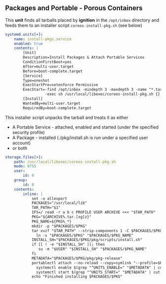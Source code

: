 ## Packages and Portable - Porous Containers

This **unit** finds all tarballs placed by **ignition** in the `/opt/inbox` directory and 
feeds them to an installer script `coreos-install-pkg.sh` (see below)

```yaml
systemd.units[+]:
    name: install-pkgs.service
    enabled: true
    contents: |
        [Unit]
        Description=Install Packages & Attach Portable Services
        ConditionFirstBoot=yes
        After=multi-user.target
        Before=boot-complete.target
        [Service]
        Type=oneshot
        ExecStartPre=setenforce Permissive
        ExecStart=-find /opt/inbox -mindepth 3 -maxdepth 3 -name "*.tar.[xg]z" \
                  -exec sh /usr/local/libexec/coreos-install-pkg.sh {} \;
        [Install]
        WantedBy=multi-user.target
        RequiredBy=boot-complete.target
```
This installer script unpacks the tarball and treats it as either

* A Portable Service - attached, enabled and started (under the specified security profile)
* A Package - installed (./pkg/install.sh is run under a specified user account)
* or both

```yaml
storage.files[+]:
    path: /usr/local/libexec/coreos-install-pkg.sh
    mode: 0755
    user:
        id: 0
    group:
        id: 0
    contents:
        inline: |
            set -o allexport
            PACKAGES="/usr/local/lib"
            TAR_PATH="$1"
            IFS=/ read -r a b c PROFILE USER ARCHIVE <<< "$TAR_PATH"
            PKG="${ARCHIVE%.tar.[xg]z}"
            PKG_NAME=${PKG%_*}
            mkdir -p "$PACKAGES/$PKG"
            tar xvzf "$TAR_PATH" --strip-components 1 -C $PACKAGES/$PKG && \
              ln -s "$PACKAGES/$PKG" "$PACKAGES/$PKG_NAME"
            INSTALL_SH="$PACKAGES/$PKG/pkg/scripts/install.sh"
            if [[ ! -e "$INSTALL_SH" ]]; then
               su -m "$USER" "$INSTALL_SH" "$PACKAGES/$PKG_NAME"
            fi
            METADATA="$PACKAGES/$PKG/pkg/pkg-release"
            portablectl attach --no-reload --copy=symlink "--profile=$PROFILE" "$PACKAGES/$PKG" && \
              systemctl enable $(grep "^UNITS_ENABLE=" "$METADATA" | cut -d '=' -f2) && \
              systemctl start $(grep "^UNITS_START=" "$METADATA" | cut -d '=' -f2) || true
            echo "Finished installing $PACKAGES/$PKG"        
```